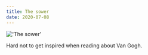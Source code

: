 ```yaml
---
title: The sower
date: 2020-07-08
---
```


!['The sower'](/Sower2.jpeg)

Hard not to get inspired when reading about Van Gogh.